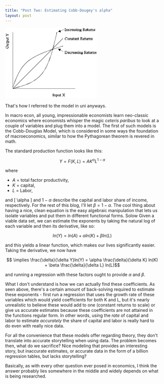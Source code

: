 ```yaml
---
title: "Post Two: Estimating Cobb-Dougey's alpha" 
layout: post
---
```


<img src="\assets\Blog_02.gif">

That's how I referred to the model in uni anyways. 

In macro econ, all young, impressionable economists learn neo-classic economics where economists whisper the magic
*ceteris paribus* to look at a couple of variables and plug them into a model. The first of such models is 
the Cobb-Douglas Model, which is considered in some ways the foundation of macroeconomics, similar to how the Pythagorean theorem is revered in math. 

The standard production function looks like this: 

$$ Y = F(K,L) = AK^{\alpha}L^{1-\alpha} $$

where 
- $A$ = total factor productivity,
- $K$ = capital,
- $L$ = Labor,

and \[ \alpha \] and $1-\alpha$ describe the capital and labor share of income, respectively. For the rest of this blog, I'll let $\beta = 1 - \alpha$. The cool thing about having a nice, clean equation is 
the easy algebraic manipulation that lets us isolate variables and put them in different functional forms. Solow Given a viable data set, we can estimate the exponents by taking the natural log of each variable and
then its derivative, like so: 

$$ ln(Y) = ln(A) + \alpha ln(K) + \beta ln(L) $$

and this yields a linear function, which makes our lives significantly easier. Taking the derivative, we now have

$$ \implies \frac{\delta}{\delta Y}ln(Y) =  \alpha \frac{\delta}{\delta K} ln(K) + \beta \frac{\delta}{\delta L} ln(L)$$

and running a regression with these factors ought to provide $\alpha$ and $\beta$. 

What I don't understand is how we can actually find these coefficients. As seen above, there's a certain amount of back-solving required to estimate these exponents - first run a regression that uses the growth rate of these variables which would yield coefficients for both K and L, but it's nearly unrealistic to believe these would add to one (constant returns to scale) or give us accurate estimates because these coefficients are not attained in the functions regular form. In other words, using the *rate* of capital and labor to estimate *accurately* the share of capital and labor is really hard to do even with really nice data. 

For all the convenience that these models offer regarding theory, they don't translate into accurate storytelling when using data. The problem becomes then, what do we sacrifice? Nice modeling that provides an interesting story, but inaccurate estimates, or accurate data in the form of a billion regression tables, but lacks storytelling? 

Basically, as with every other question ever posed in economics, I think the answer probably lies somewhere in the middle and widely depends on what is being researched.
